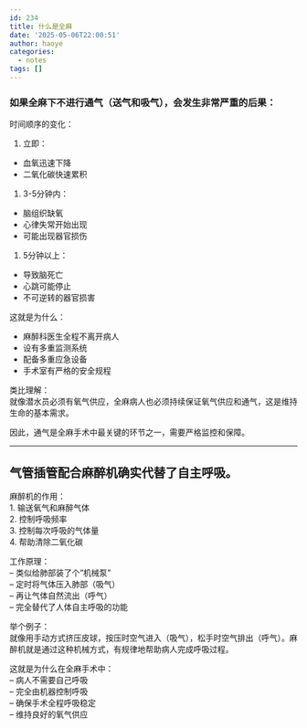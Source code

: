 ```yaml
---
id: 234
title: 什么是全麻
date: '2025-05-06T22:00:51'
author: haoye
categories:
  - notes
tags: []
---
```


### 如果全麻下不进行通气（送气和吸气），会发生非常严重的后果：

时间顺序的变化：

1. 立即：

- 血氧迅速下降
- 二氧化碳快速累积

1. 3-5分钟内：

- 脑组织缺氧
- 心律失常开始出现
- 可能出现器官损伤

1. 5分钟以上：

- 导致脑死亡
- 心跳可能停止
- 不可逆转的器官损害

这就是为什么：

- 麻醉科医生全程不离开病人
- 设有多重监测系统
- 配备多重应急设备
- 手术室有严格的安全规程

类比理解：\
就像潜水员必须有氧气供应，全麻病人也必须持续保证氧气供应和通气，这是维持生命的基本需求。

因此，通气是全麻手术中最关键的环节之一，需要严格监控和保障。

***

## 气管插管配合麻醉机确实代替了自主呼吸。

麻醉机的作用：\
1\. 输送氧气和麻醉气体\
2\. 控制呼吸频率\
3\. 控制每次呼吸的气体量\
4\. 帮助清除二氧化碳

工作原理：\
– 类似给肺部装了个”机械泵”\
– 定时将气体压入肺部（吸气）\
– 再让气体自然流出（呼气）\
– 完全替代了人体自主呼吸的功能

举个例子：\
就像用手动方式挤压皮球，按压时空气进入（吸气），松手时空气排出（呼气）。麻醉机就是通过这种机械方式，有规律地帮助病人完成呼吸过程。

这就是为什么在全麻手术中：\
– 病人不需要自己呼吸\
– 完全由机器控制呼吸\
– 确保手术全程呼吸稳定\
– 维持良好的氧气供应
